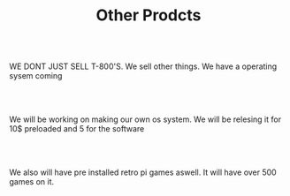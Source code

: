<html>
	<head>
		<title>
			Other Products
		</title>
	</head>
	<body>
		<h1 style="text-align: center;">
			Other Prodcts
		</h1>
	<br>
	<br>
		<p>
			WE DONT JUST SELL T-800'S. We sell other things. We have a operating sysem coming
		</p>
	<br>
	<br>
		<p>
			We will be working on making our own os system. We will be relesing it for 10$ preloaded and 5 for the software
		</p>
	<br>
	<br>
		<p>
			We also will have pre installed retro pi games aswell. It will have over 500 games on it.
		</p>
	<br>
	</body>
</html>
